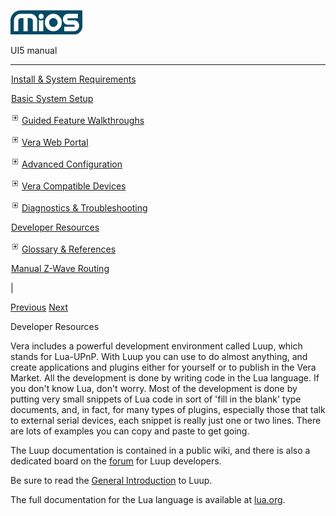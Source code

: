 ![](skins/mios/images/logo.png)

UI5 manual

  
---  
  
![](images/spacer.gif)[Install & System
Requirements](index.html#!docs5/installation_and_system_requirements_en_3Pro_all.md)

![](images/spacer.gif)[Basic System Setup ](index.html#!docs5/getting_started_en_3Pro_all.md)

![](skins/mios/images/plus.gif)[Guided Feature Walkthroughs
](features_en_3Pro_all.html)

![](skins/mios/images/plus.gif)[Vera Web Portal](index.html#!docs5/web_portal_en_3Pro_all.md)

![](skins/mios/images/plus.gif)[Advanced
Configuration](index.html#!docs5/advanced_configuration_en_3Pro_all.md)

![](skins/mios/images/plus.gif)[Vera Compatible
Devices](index.html#!docs5/supported_hardware_en_3Pro_all.md)

![](skins/mios/images/plus.gif)[Diagnostics &
Troubleshooting](index.html#!docs5/troubleshooting_en_3Pro_all.md)

![](images/spacer.gif)[Developer Resources](index.html#!docs5/developers_en_3Pro_all.md)

![](skins/mios/images/plus.gif)[Glossary &
References](index.html#!docs5/reference_en_3Pro_all.md)

![](images/spacer.gif)[Manual Z-Wave Routing](index.html#!docs5/ManualRoute_en_3Pro_all.md)

|

[Previous](index.html#!docs5/troubleshooting_en_3Pro_all.md)
[Next](index.html#!docs5/reference_en_3Pro_all.md)

Developer Resources

  

Vera includes a powerful development environment called Luup, which stands for
Lua-UPnP.  With Luup you can use to do almost anything, and create
applications and plugins either for yourself or to publish in the Vera Market.
All the development is done by writing code in the Lua language. If you don't
know Lua, don't worry. Most of the development is done by putting very small
snippets of Lua code in sort of 'fill in the blank' type documents, and, in
fact, for many types of plugins, especially those that talk to external serial
devices, each snippet is really just one or two lines.  There are lots of
examples you can copy and paste to get going.  
  
The Luup documentation is contained in a public wiki, and there is also a
dedicated board on the
[forum](http://forum.micasaverde.com/index.php?board=2.0) for Luup developers.  
  
Be sure to read the [General
Introduction](http://wiki.micasaverde.com/index.php/Luup_Intro) to Luup.  
  
The full documentation for the Lua language is available at
[lua.org](http://www.lua.org/).

  

